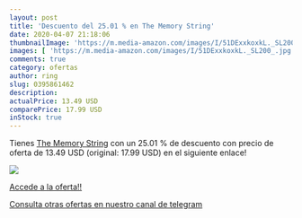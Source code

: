 ```yaml
---
layout: post
title: 'Descuento del 25.01 % en The Memory String'
date: 2020-04-07 21:18:06
thumbnailImage: 'https://m.media-amazon.com/images/I/51DExxkoxkL._SL200_.jpg'
images: [ 'https://m.media-amazon.com/images/I/51DExxkoxkL._SL200_.jpg' ]
comments: true
category: ofertas
author: ring
slug: 0395861462
description:
actualPrice: 13.49 USD
comparePrice: 17.99 USD
inStock: true
---
```


Tienes [The Memory String](https://www.amazon.com/dp/0395861462/?tag=redken08-20) con un 25.01 % de descuento con precio de oferta de 13.49 USD (original: 17.99 USD) en el siguiente enlace!

[![](https://m.media-amazon.com/images/I/51DExxkoxkL._SL200_.jpg)](https://www.amazon.com/dp/0395861462/?tag=redken08-20)

[Accede a la oferta!!](https://www.amazon.com/dp/0395861462/?tag=redken08-20)

[Consulta otras ofertas en nuestro canal de telegram](https://t.me/s/ofertas25)
